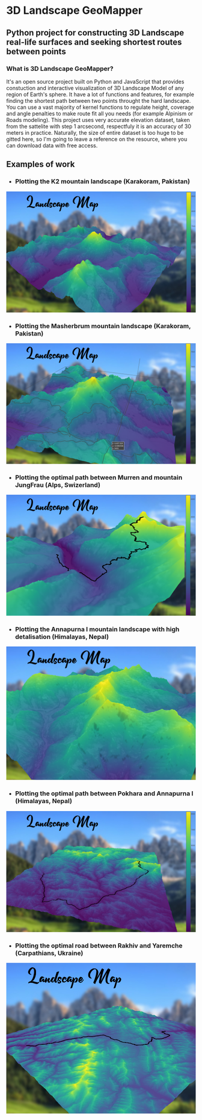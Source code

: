 # 3D Landscape GeoMapper


## Python project for constructing 3D Landscape real-life surfaces and seeking shortest routes between points

### What is 3D Landscape GeoMapper?

It's an open source project built on Python and JavaScript that provides constuction and interactive visualization of 3D Landscape Model of any region of Earth's sphere. It have a lot of functions and features, for example finding the shortest path between two points throught the hard landscape. You can use a vast majority of kernel functions to regulate height, coverage and angle penalties to make route fit all you needs (for example Alpinism or Roads modeling). This project uses very accurate elevation dataset, taken from the sattelite with step 1 arcsecond, respectfuly it is an accuracy of 30 meters in practice. Naturally, the size of entire dataset is too huge to be gitted here, so I'm going to leave a reference on the resource, where you can download data with free access.

## Examples of work

* ### Plotting the K2 mountain landscape (Karakoram, Pakistan)

![k2](https://github.com/ViriAldi/HomeworkCycle2020/blob/master/examples/plot_examples/Screenshot%20from%202020-05-19%2020-29-34.png)

* ### Plotting the Masherbrum mountain landscape (Karakoram, Pakistan)

![masherbrum](https://github.com/ViriAldi/HomeworkCycle2020/blob/master/examples/plot_examples/Screenshot%20from%202020-05-19%2020-30-52.png)

* ### Plotting the optimal path between Murren and mountain JungFrau (Alps, Swizerland)

![jungfrau](https://github.com/ViriAldi/HomeworkCycle2020/blob/master/examples/plot_examples/Screenshot%20from%202020-05-19%2020-33-17.png)

* ### Plotting the Annapurna I mountain landscape with high detalisation (Himalayas, Nepal)

![annapurna](https://github.com/ViriAldi/HomeworkCycle2020/blob/master/examples/plot_examples/Screenshot%20from%202020-05-19%2020-37-21.png)

* ### Plotting the optimal path between Pokhara and Annapurna I (Himalayas, Nepal)

![pokhara](https://github.com/ViriAldi/HomeworkCycle2020/blob/master/examples/plot_examples/Screenshot%20from%202020-05-19%2020-40-46.png)

* ### Plotting the optimal road between Rakhiv and Yaremche (Carpathians, Ukraine)

![ukraine](https://github.com/ViriAldi/HomeworkCycle2020/blob/master/examples/plot_examples/Screenshot%20from%202020-05-19%2020-42-53.png)
